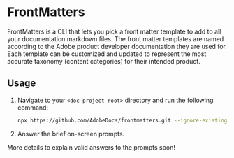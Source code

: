# FrontMatters

FrontMatters is a CLI that lets you pick a front matter template to add to all your documentation markdown files. 
The front matter templates are named according to the Adobe product developer documentation they are used for. 
Each template can be customized and updated to represent the most accurate taxonomy (content categories) for their intended product.

## Usage

1. Navigate to your `<doc-project-root>` directory and run the following command:

    ```bash
    npx https://github.com/AdobeDocs/frontmatters.git --ignore-existing
    ```

2. Answer the brief on-screen prompts. 
   
More details to explain valid answers to the prompts soon!
